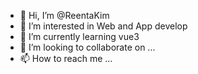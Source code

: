 - 👋 Hi, I’m @ReentaKim
- 👀 I’m interested in Web and App develop
- 🌱 I’m currently learning vue3
- 💞️ I’m looking to collaborate on ...
- 📫 How to reach me ...

<!---
ReentaKim/ReentaKim is a ✨ special ✨ repository because its `README.md` (this file) appears on your GitHub profile.
You can click the Preview link to take a look at your changes.
--->
